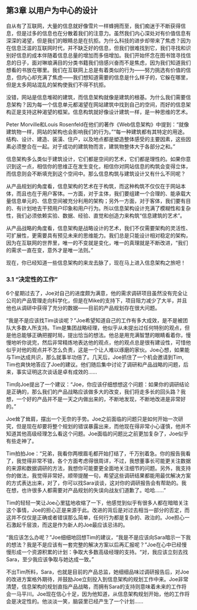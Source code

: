 ## 第3章 以用户为中心的设计

自从有了互联网，大量的信息就好像雪片一样蜂拥而至，我们痴迷于不断获得信息，但是过多的信息也在分散着我们的注意力。虽然我们内心深处对有价值信息有深深的渴望，但是我们的眼睛总是在抗拒。为什么科技的进步却带来了焦虑？因为在信息泛滥的互联网时代，并不缺乏好的信息，但我们很难找到它，我们寻找和识别好信息的成本伴随着信息总量的增加而多倍增加。我们开始怀念在图书馆寻找信息的日子，面对琳琅满目的分类书籍我们倍感兴奋而不是焦虑，因为我们知道我们想看的书放在哪里。我们在互联网上总是有着类似的行为——努力挑选有价值的信息，但内心却充满了焦虑——我们想知道需要的信息是什么样子的，它躲在哪里，但是太多网站混乱的架构使我们不得不抗拒。

没错，网站是信息堆砌的建筑，而信息架构就像是建筑的根基。为什么我们需要信息架构？因为每一个信息单元都渴望在网站建筑中找到自己的空间，而好的信息架构正是支持这种渴望的框架。信息构筑就好像设计建筑一样，是一种思维的艺术。

Peter Morville和Louis Rosenfeld在他们的著作《Web信息架构》中提到：“就像建筑物一样，网站的架构也会影响我们的行为。”“每一种建筑都有其特定的用途。结构、设计、建造、装潢、住户，以及地点都是塑造整体感受的主要因素，这些因素必须整合在一起。对于成功的建筑物而言，建筑物整体大于各部分之和。”

信息架构多么类似于建筑设计，它们都是空间的艺术，它们都是理性的。如果你意识到这一点，相信你的思维正在发生变化，相信你对网站信息的构筑会变得立体，而信息则会不断填充到这个空间中。那么信息构筑与建筑设计又有什么不同呢？

从产品规划的角度看，信息架构的艺术在于构筑，而这种构筑不仅仅在于网站本体，而且也在于用户客体。一方面，对于主体，我们要组建一个合理的、能承载大量信息单元的、信息空间被充分利用的架构；另外一方面，对于客体，我们要有目的、有计划地去干预用户印象和用户行为。所以信息架构设计充满了模糊性和复杂性，我们必须依赖实验、数据、经验、直觉和创造力来构筑“信息建筑的艺术”。

从产品战略的角度看，信息架构是战略设计的艺术，我们不仅需要架构的灵活性、可扩展性，更需要具有预见未来的思维能力。我们总是只能设计相对稳定的架构，因为在互联网的世界里，唯一的不变就是变化，唯一的真理就是不断改进，“我们的需求一直在变，意外才是唯一法则。”

现在，你已经知道一些信息架构的来龙去脉了，现在马上进入信息架构之旅吧！

### 3.1 “决定性的工作”

6个星期过去了，Joe对自己的进度颇为满意，他的需求调研项目虽然没有完全让公司的产品管理走向科学化，但是在Mike的支持下，项目阻力减少了大半，并且他也从调研中获得了充分的数据——目前的产品规划存在很大问题。

“我是不是应该找Tim谈谈呢？”Joe希望知道自己的工作有多大成效，是不是被团队大多数人所支持。Tim是集团战略经理，他似乎从未提出过任何特别的观点，但是他总能够正确把握时局，提出恰当的想法。他总是用充满智慧的眼睛看着你，慢慢地听你说完，然后非常精炼地表达他的观点，他的观点总是很有建设性，可惜他似乎对他的观点并不怎么负责，这是一个让人难以琢磨的家伙。Joe心想，如果能与Tim达成共识，那么就事半功倍了。几天后，Joe抓住了一个机会邀请到Tim, Tim也爽快地答应了Joe的建议。他们随后集中讨论了调研和产品战略的问题，后来，事实证明这次谈话是卓有成效的……

Tim向Joe提出了一个建议：“Joe，你应该仔细想想这个问题：如果你的调研结论是正确的，那么我们的产品战略应该做多大的改变，我们将走多长的回头路？我想，一个好的产品并不是一天之内做出来的，不断地发现，不断地改进是非常好的。”

Joe耸了耸肩，摆出一个无奈的手势。Joe之前面临的问题只是如何开始一次研究，但是现在却要将整个规划的错误暴露出来，而他现在得非常小心谨慎，他并不知道其他高级经理怎么看这个问题。Joe面临的问题比之前更加复杂了，Joe似乎有些走神了。

Tim拍拍Joe：“兄弟，我看你两根眉毛都开始打结了，千万别着急。你的报告我看了，我觉得非常不错，各个方面考虑得很周详，不过，我想董事长可能更关注数据的来源和数据调研的方法，我想你可能要更全面地关注细节的问题。另外，我支持你的做法，我觉得非常好。顺带提醒一句，希望这些调研结果都能用最优解决方案的方式表达出来，对了，你可以找Sara谈谈，这对你的调研报告会有帮助的。我在想，也许很多人都需要对产品规划的失误向战友们道歉了。哈哈……”

Tim的轻轻一笑让Joe心里猛地收缩了一下，他感觉到似乎有很多人都在暗暗关注这个事情，Joe的担心正是来源于此。改进的背后是对过去相当一部分的否定，而这并不仅仅是正确或者错误那么简单，任何行为都是复杂的、政治的。Joe担心一石激起千层浪，而这是作为新人的Joe最应该忌讳的。

“我应该怎么办呢？”Joe细细地回想Tim的建议，“我是不是应该向Sara暗示一下我的想法？我是不是应该有一套完整的解决方案以后再汇报呢？”Joe在心中已经慢慢形成一个资源积累的计划：争取大多数高级经理的支持。“对，我应该立刻去找Sara，至少我应该争取与她达成一致。”

不出Tim所料，Sara，也就是目前的产品总监，她细细品味过调研报告后，对Joe的改进方案格外期待，并鼓励Joe立刻投入到信息架构的规划工作中来。Joe非常清楚，信息架构的规划直指产品战略，而拥有Sara的支持则意味着未来的工作将会一马平川。Joe现在信心十足，因为他知道，从信息架构规划开始，他的工作将会是决定性的。他淡淡一笑，脑袋里已经产生了一个计划……
